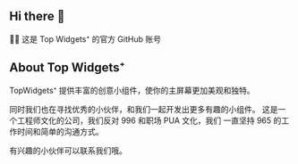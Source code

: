 ## Hi there 👋

🙋‍♀️ 这是 Top Widgets⁺ 的官方 GitHub 账号

## About Top Widgets⁺

TopWidgets⁺ 提供丰富的创意小组件，使你的主屏幕更加美观和独特。

同时我们也在寻找优秀的小伙伴，和我们一起开发出更多有趣的小组件。
这是一个工程师文化的公司，我们反对 996 和职场 PUA 文化，我们
一直坚持 965 的工作时间和简单的沟通方式。

有兴趣的小伙伴可以联系我们哦。
